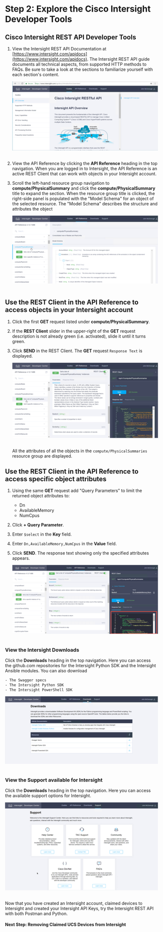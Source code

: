 # Step 2: Explore the Cisco Intersight Developer Tools

## Cisco Intersight REST API Developer Tools

1. View the Intersight REST API Documentation at [https://www.intersight.com/apidocs](https://www.intersight.com/apidocs). The Intersight REST API guide documents all technical aspects, from supported HTTP methods to FAQs. Be sure to take a look at the sections to familiarize yourself with each section's content.

    ![](assets/images/image-14.jpg)<br/><br/>

1. View the API Reference by clicking the **API Reference** heading in the top navigation. When you are logged in to Intersight, the API Reference is an active REST Client that can work with objects in your Intersight account.

1. Scroll the left-hand resource group navigation to **compute/PhysicalSummary** and click the **compute/PhysicalSummary** title to expand the section. When the resource group title is clicked, the right-side panel is populated with the "Model Schema" for an object of the selected resource. The "Model Schema" describes the structure and attributes the object

    ![](assets/images/image-15.jpg)<br/><br/>

## Use the REST Client in the API Reference to access objects in your Intersight account

1. Click the first **GET** request listed under **compute/PhysicalSummary**.
1. If the **REST Client** slider in the upper-right of the **GET** request description is not already green (i.e. activated), slide it until it turns green.
1. Click **SEND** in the REST Client. The **GET** request `Response Text` is displayed.

    ![](assets/images/image-16.jpg)<br/><br/>

   All the attributes of all the objects in the `compute/PhysicalSummaries` resource group are displayed.

## Use the REST Client in the API Reference to access specific object attributes

1. Using the same **GET** request add "Query Parameters" to limit the returned object attributes to:

    - Dn
    - AvailableMemory
    - NumCpus

1. Click **+ Query Parameter**.
1. Enter `$select` in the **Key** field.
1. Enter `Dn,AvailableMemory,NumCpus` in the **Value** field.
1. Click **SEND**. The response text showing only the specified attributes appears.

   ![](assets/images/image-17.jpg)<br/><br/>

### View the Intersight Downloads

Click the **Downloads** heading in the top navigation. Here you can access the github.com repositories for the Intersight Python SDK and the Intersight Ansible modules. You can also download

    - The Swagger specs
    - The Intersight Python SDK
    - The Intersight PowerShell SDK

![](assets/images/image-18.jpg)<br/><br/>

### View the Support available for Intersight

Click the **Downloads** heading in the top navigation. Here you can access the available support options for Intersight.

  ![](assets/images/image-19.jpg)<br/><br/>

Now that you have created an Intersight account, claimed devices to Intersight and created your Intersight API Keys, try the Intersight REST API with both Postman and Python.

#### Next Step: Removing Claimed UCS Devices from Intersight
